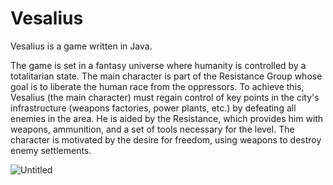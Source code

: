 # Vesalius

 Vesalius is a game written in Java.

The game is set in a fantasy universe where humanity is controlled by a totalitarian state. The main character is part of the Resistance Group whose goal is to liberate the human race from the oppressors. To achieve this, Vesalius (the main character) must regain control of key points in the city's infrastructure (weapons factories, power plants, etc.) by defeating all enemies in the area. He is aided by the Resistance, which provides him with weapons, ammunition, and a set of tools necessary for the level. The character is motivated by the desire for freedom, using weapons to destroy enemy settlements.

 
![Untitled](https://github.com/iosifvieru/vesalius/assets/101709774/f9484ca9-bac1-47e9-bddc-929de9c58603)
